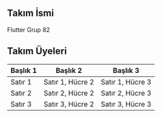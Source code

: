 ## Takım İsmi
Flutter Grup 82

## Takım Üyeleri

| Başlık 1 | Başlık 2 | Başlık 3 |
|------| :----------: |----------|
| Satır 1 | Satır 1, Hücre 2 | Satır 1, Hücre 3 |
| Satır 2 | Satır 2, Hücre 2 | Satır 2, Hücre 3 |
| Satır 3 | Satır 3, Hücre 2 | Satır 3, Hücre 3 |
